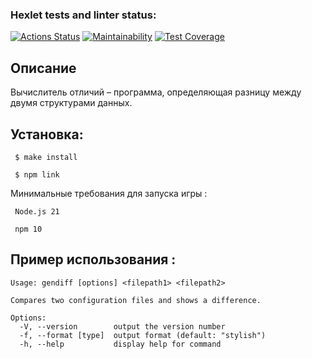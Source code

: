 ### Hexlet tests and linter status:
[![Actions Status](https://github.com/mrkafcha/frontend-project-46/actions/workflows/hexlet-check.yml/badge.svg)](https://github.com/mrkafcha/frontend-project-46/actions)
[![Maintainability](https://api.codeclimate.com/v1/badges/952aa8c3bfeb8187f4aa/maintainability)](https://codeclimate.com/github/mrkafcha/frontend-project-46/maintainability)
[![Test Coverage](https://api.codeclimate.com/v1/badges/952aa8c3bfeb8187f4aa/test_coverage)](https://codeclimate.com/github/mrkafcha/frontend-project-46/test_coverage)

## Описание

Вычислитель отличий – программа, определяющая разницу между двумя структурами данных.

## Установка:

```
 $ make install

 $ npm link
```
Минимальные требования для запуска игры :

```
 Node.js 21

 npm 10
```

## Пример использования :

```
Usage: gendiff [options] <filepath1> <filepath2>

Compares two configuration files and shows a difference.

Options:
  -V, --version        output the version number
  -f, --format [type]  output format (default: "stylish")
  -h, --help           display help for command
```

